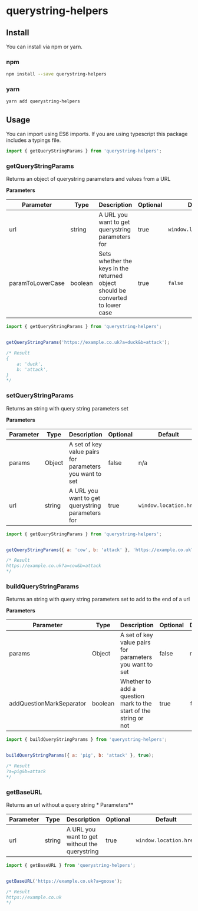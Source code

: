 # querystring-helpers

## Install
You can install via npm or yarn.

### npm
```bash
npm install --save querystring-helpers
```

### yarn
```bash
yarn add querystring-helpers
```

## Usage
You can import using ES6 imports. If you are using typescript this package includes a typings file.
```javascript
import { getQueryStringParams } from 'querystring-helpers';
```

### getQueryStringParams
Returns an object of querystring parameters and values from a URL

**Parameters**

| Parameter        | Type    | Description                                                                    | Optional | Default                |
|------------------|---------|--------------------------------------------------------------------------------|----------|------------------------|
| url              | string  | A URL you want to get querystring parameters for                               | true     | `window.location.href` |
| paramToLowerCase | boolean | Sets whether the keys in the returned object should be converted to lower case | true     | `false`                |

```javascript
import { getQueryStringParams } from 'querystring-helpers';


getQueryStringParams('https://example.co.uk?a=duck&b=attack');

/* Result
{
	a: 'duck',
	b: 'attack',
}
*/
```

### setQueryStringParams
Returns an string with query string parameters set

**Parameters**

| Parameter        | Type   | Description                                             | Optional | Default                |
|------------------|--------|---------------------------------------------------------|----------|------------------------|
| params           | Object | A set of key value pairs for parameters you want to set | false    | n/a                    |
| url              | string | A URL you want to get querystring parameters for        | true     | `window.location.href` |

```javascript
import { getQueryStringParams } from 'querystring-helpers';


getQueryStringParams({ a: 'cow', b: 'attack' }, 'https://example.co.uk?a=duck');

/* Result
https://example.co.uk?a=cow&b=attack
*/
```

### buildQueryStringParams
Returns an string with query string parameters set to add to the end of a url

**Parameters**

| Parameter                | Type    | Description                                                      | Optional | Default |
|--------------------------|---------|------------------------------------------------------------------|----------|---------|
| params                   | Object  | A set of key value pairs for parameters you want to set          | false    | n/a     |
| addQuestionMarkSeparator | boolean | Whether to add a question mark to the start of the string or not | true     | `false` |

```javascript
import { buildQueryStringParams } from 'querystring-helpers';


buildQueryStringParams({ a: 'pig', b: 'attack' }, true);

/* Result
?a=pig&b=attack
*/
```

### getBaseURL
Returns an url without a query string
*
Parameters**

| Parameter | Type   | Description                                   | Optional | Default                |
|-----------|--------|-----------------------------------------------|----------|------------------------|
| url       | string | A URL you want to get without the querystring | true     | `window.location.href` |

```javascript
import { getBaseURL } from 'querystring-helpers';


getBaseURL('https://example.co.uk?a=goose');

/* Result
https://example.co.uk
*/
```
